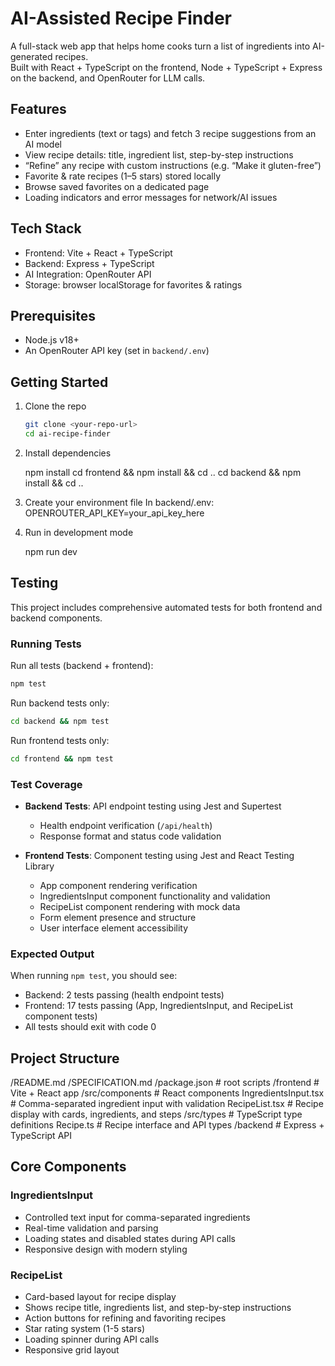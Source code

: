 # AI-Assisted Recipe Finder

A full-stack web app that helps home cooks turn a list of ingredients into AI-generated recipes.  
Built with React + TypeScript on the frontend, Node + TypeScript + Express on the backend, and OpenRouter for LLM calls.

## Features
- Enter ingredients (text or tags) and fetch 3 recipe suggestions from an AI model
- View recipe details: title, ingredient list, step-by-step instructions
- “Refine” any recipe with custom instructions (e.g. “Make it gluten-free”)
- Favorite & rate recipes (1–5 stars) stored locally
- Browse saved favorites on a dedicated page
- Loading indicators and error messages for network/AI issues

## Tech Stack
- Frontend: Vite + React + TypeScript
- Backend: Express + TypeScript
- AI Integration: OpenRouter API
- Storage: browser localStorage for favorites & ratings

## Prerequisites
- Node.js v18+  
- An OpenRouter API key (set in `backend/.env`)

## Getting Started

1. Clone the repo  
   ```bash
   git clone <your-repo-url>
   cd ai-recipe-finder

2. Install dependencies

    npm install
    cd frontend && npm install && cd ..
    cd backend  && npm install && cd ..

3. Create your environment file
    In backend/.env:
    OPENROUTER_API_KEY=your_api_key_here

4. Run in development mode
    
    npm run dev

## Testing

This project includes comprehensive automated tests for both frontend and backend components.

### Running Tests

Run all tests (backend + frontend):
```bash
npm test
```

Run backend tests only:
```bash
cd backend && npm test
```

Run frontend tests only:
```bash
cd frontend && npm test
```

### Test Coverage

- **Backend Tests**: API endpoint testing using Jest and Supertest
  - Health endpoint verification (`/api/health`)
  - Response format and status code validation
  
- **Frontend Tests**: Component testing using Jest and React Testing Library
  - App component rendering verification
  - IngredientsInput component functionality and validation
  - RecipeList component rendering with mock data
  - Form element presence and structure
  - User interface element accessibility

### Expected Output

When running `npm test`, you should see:
- Backend: 2 tests passing (health endpoint tests)
- Frontend: 17 tests passing (App, IngredientsInput, and RecipeList component tests)
- All tests should exit with code 0

## Project Structure

/README.md
/SPECIFICATION.md
/package.json        # root scripts
/frontend            # Vite + React app
  /src/components    # React components
    IngredientsInput.tsx  # Comma-separated ingredient input with validation
    RecipeList.tsx        # Recipe display with cards, ingredients, and steps
  /src/types         # TypeScript type definitions
    Recipe.ts             # Recipe interface and API types
/backend             # Express + TypeScript API

## Core Components

### IngredientsInput
- Controlled text input for comma-separated ingredients
- Real-time validation and parsing
- Loading states and disabled states during API calls
- Responsive design with modern styling

### RecipeList
- Card-based layout for recipe display
- Shows recipe title, ingredients list, and step-by-step instructions
- Action buttons for refining and favoriting recipes
- Star rating system (1-5 stars)
- Loading spinner during API calls
- Responsive grid layout
